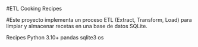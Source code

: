 #ETL Cooking Recipes

#Este proyecto implementa un proceso ETL (Extract, Transform, Load) para limpiar y almacenar recetas en una base de datos SQLite.

Recipes
Python 3.10+ 
pandas 
sqlite3
os